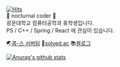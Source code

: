 [![Hits](https://hits.seeyoufarm.com/api/count/incr/badge.svg?url=https%3A%2F%2Fgithub.com%2Fgrayroom)](https://hits.seeyoufarm.com)                     
🌙 nocturnal coder 🌟  
광운대학교 컴퓨터공학과 휴학생입니다.  
PS / C++ / Spring / React 에 관심이 있습니다.    
  
🌏[콤-스 서버팀](https://github.com/coms-server/server-issue)
🧩[solved.ac](https://solved.ac/profile/leejh9226)
📚[블로그](grayroom.blog)
  
[![Anurag's github stats](https://github-readme-stats.vercel.app/api?username=grayroom)](https://github.com/anuraghazra/github-readme-stats)
